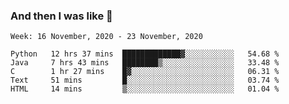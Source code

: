  ### And then I was like 🥱
<!--
**Mat2ja/Mat2ja** is a ✨ _special_ ✨ repository because its `README.md` (this file) appears on your GitHub profile.

Here are some ideas to get you started:

- 🔭 I’m currently working on ...
- 🌱 I’m currently learning ...
- 👯 I’m looking to collaborate on ...
- 🤔 I’m looking for help with ...
- 💬 Ask me about ...
- 📫 How to reach me: ...
- 😄 Pronouns: ...
- ⚡ Fun fact: ...
-->

<!--START_SECTION:waka-->
```text
Week: 16 November, 2020 - 23 November, 2020

Python   12 hrs 37 mins  █████████████▓░░░░░░░░░░░   54.68 % 
Java     7 hrs 43 mins   ████████▒░░░░░░░░░░░░░░░░   33.48 % 
C        1 hr 27 mins    █▓░░░░░░░░░░░░░░░░░░░░░░░   06.31 % 
Text     51 mins         █░░░░░░░░░░░░░░░░░░░░░░░░   03.74 % 
HTML     14 mins         ▒░░░░░░░░░░░░░░░░░░░░░░░░   01.04 % 
```
<!--END_SECTION:waka-->
